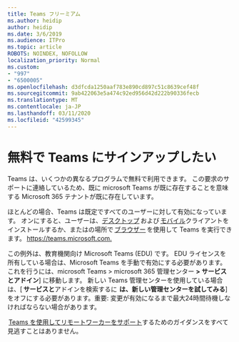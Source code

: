 ```yaml
---
title: Teams フリーミアム
ms.author: heidip
author: heidip
ms.date: 3/6/2019
ms.audience: ITPro
ms.topic: article
ROBOTS: NOINDEX, NOFOLLOW
localization_priority: Normal
ms.custom:
- "997"
- "6500005"
ms.openlocfilehash: d3dfcda1250aaf783e890cd897c51c8639cef48f
ms.sourcegitcommit: 9ab422063e5a474c92ed956d42d222b90336fecb
ms.translationtype: MT
ms.contentlocale: ja-JP
ms.lasthandoff: 03/11/2020
ms.locfileid: "42599345"
---
```

# <a name="id-like-to-sign-up-for-teams-for-free"></a>無料で Teams にサインアップしたい

Teams は、いくつかの異なるプログラムで無料で利用できます。 この要求のサポートに連絡しているため、既に microsoft Teams が既に存在することを意味する Microsoft 365 テナントが既に存在しています。

ほとんどの場合、Teams は既定ですべてのユーザーに対して有効になっています。 オンにすると、ユーザーは、[デスクトップ](https://docs.microsoft.com/MicrosoftTeams/get-clients#desktop-client) および [モバイル](https://docs.microsoft.com/MicrosoftTeams/get-clients#mobile-clients)クライアントをインストールするか、またはの場所で [ブラウザー](https://docs.microsoft.com/MicrosoftTeams/get-clients#web-client) を使用して Teams を実行できます。 <https://teams.microsoft.com.>

この例外は、教育機関向け Microsoft Teams (EDU) です。 EDU ライセンスを所有している場合は、Microsoft Teams を手動で有効にする必要があります。 これを行うには、microsoft Teams > microsoft 365 管理センター **> サービスとアドイン**] に移動します。 新しい Teams 管理センターを使用している場合は、[ **サービスと**アドインを検索するに  **は、新しい管理センターを試してみる**] をオフにする必要があります。重要: 変更が有効になるまで最大24時間待機しなければならない場合があります。

 [Teams を使用してリモートワーカーをサポート](https://docs.microsoft.com/MicrosoftTeams/support-remote-work-with-teams)するためのガイダンスをすべて見逃すことはありません。
